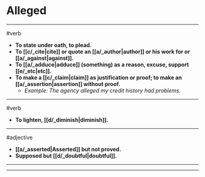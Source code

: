 # Alleged
---
#verb
- **To state under oath, to plead.**
- **To [[c/_cite|cite]] or quote an [[a/_author|author]] or his work for or [[a/_against|against]].**
- **To [[a/_adduce|adduce]] (something) as a reason, excuse, support [[e/_etc|etc]].**
- **To make a [[c/_claim|claim]] as justification or proof; to make an [[a/_assertion|assertion]] without proof.**
	- _Example: The agency alleged my credit history had problems._
---
#verb
- **To lighten, [[d/_diminish|diminish]].**
---
#adjective
- **[[a/_asserted|Asserted]] but not proved.**
- **Supposed but [[d/_doubtful|doubtful]].**
---
---
